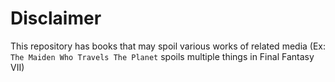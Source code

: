 # Disclaimer
This repository has books that may spoil various works of related media (Ex: `The Maiden Who Travels The Planet` spoils multiple things in Final Fantasy VII)
